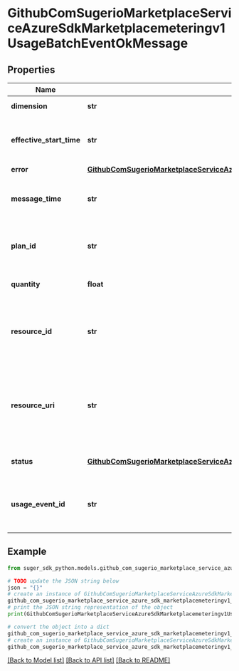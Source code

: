 # GithubComSugerioMarketplaceServiceAzureSdkMarketplacemeteringv1UsageBatchEventOkMessage


## Properties

Name | Type | Description | Notes
------------ | ------------- | ------------- | -------------
**dimension** | **str** | Dimension identifier | [optional] 
**effective_start_time** | **str** | Time in UTC when the usage event occurred | [optional] 
**error** | [**GithubComSugerioMarketplaceServiceAzureSdkMarketplacemeteringv1UsageEventConflictResponse**](GithubComSugerioMarketplaceServiceAzureSdkMarketplacemeteringv1UsageEventConflictResponse.md) |  | [optional] 
**message_time** | **str** | Time this message was created in UTC | [optional] 
**plan_id** | **str** | Plan associated with the purchased offer | [optional] 
**quantity** | **float** | Number of units consumed | [optional] 
**resource_id** | **str** | Identifier of the resource against which usage is emitted | [optional] 
**resource_uri** | **str** | Identifier of the managed app resource against which usage is emitted | [optional] 
**status** | [**GithubComSugerioMarketplaceServiceAzureSdkMarketplacemeteringv1UsageEventStatusEnum**](GithubComSugerioMarketplaceServiceAzureSdkMarketplacemeteringv1UsageEventStatusEnum.md) | Status of the operation. | [optional] 
**usage_event_id** | **str** | Unique identifier associated with the usage event | [optional] 

## Example

```python
from suger_sdk_python.models.github_com_sugerio_marketplace_service_azure_sdk_marketplacemeteringv1_usage_batch_event_ok_message import GithubComSugerioMarketplaceServiceAzureSdkMarketplacemeteringv1UsageBatchEventOkMessage

# TODO update the JSON string below
json = "{}"
# create an instance of GithubComSugerioMarketplaceServiceAzureSdkMarketplacemeteringv1UsageBatchEventOkMessage from a JSON string
github_com_sugerio_marketplace_service_azure_sdk_marketplacemeteringv1_usage_batch_event_ok_message_instance = GithubComSugerioMarketplaceServiceAzureSdkMarketplacemeteringv1UsageBatchEventOkMessage.from_json(json)
# print the JSON string representation of the object
print(GithubComSugerioMarketplaceServiceAzureSdkMarketplacemeteringv1UsageBatchEventOkMessage.to_json())

# convert the object into a dict
github_com_sugerio_marketplace_service_azure_sdk_marketplacemeteringv1_usage_batch_event_ok_message_dict = github_com_sugerio_marketplace_service_azure_sdk_marketplacemeteringv1_usage_batch_event_ok_message_instance.to_dict()
# create an instance of GithubComSugerioMarketplaceServiceAzureSdkMarketplacemeteringv1UsageBatchEventOkMessage from a dict
github_com_sugerio_marketplace_service_azure_sdk_marketplacemeteringv1_usage_batch_event_ok_message_from_dict = GithubComSugerioMarketplaceServiceAzureSdkMarketplacemeteringv1UsageBatchEventOkMessage.from_dict(github_com_sugerio_marketplace_service_azure_sdk_marketplacemeteringv1_usage_batch_event_ok_message_dict)
```
[[Back to Model list]](../README.md#documentation-for-models) [[Back to API list]](../README.md#documentation-for-api-endpoints) [[Back to README]](../README.md)


